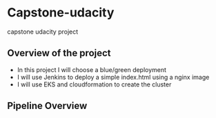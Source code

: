 # Capstone-udacity
capstone udacity project

## Overview of the project
- In this project I will choose a blue/green deployment
- I will use Jenkins to deploy a simple index.html using a nginx image
- I will use EKS and cloudformation to create the cluster

## Pipeline Overview
